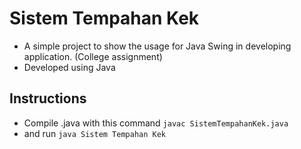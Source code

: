 # Sistem Tempahan Kek
- A simple project to show the usage for Java Swing in developing application. (College assignment)
- Developed using Java

## Instructions
- Compile .java with this command `javac SistemTempahanKek.java`
- and run `java Sistem Tempahan Kek`
